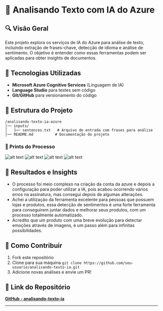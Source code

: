 # 🤖 Analisando Texto com IA do Azure

## 🔍 Visão Geral
Este projeto explora os serviços de IA do Azure para análise de texto, incluindo extração de frases-chave, detecção de idioma e análise de sentimento. O objetivo é entender como essas ferramentas podem ser aplicadas para obter insights de documentos.

## 🔧 Tecnologias Utilizadas
- **Microsoft Azure Cognitive Services** (Linguagem de IA)
- **Language Studio** para testes sem código
- **Git/GitHub** para versionamento do código

## 📂 Estrutura do Projeto
```
/analisando-texto-ia-azure
│── inputs/
│   ├── sentences.txt   # Arquivo de entrada com frases para análise
│── README.md          # Documentação do projeto
```
### 📃 Prints do Processo
![alt text](Sentença1part1.png)
![alt text](sentença1part2.png)
![alt text](sentença1part3.png)
![alt text](sentença1part4.png)
## 🌟 Resultados e Insights
- O processo foi meio complexo na criação da conta da azure e depois a configuração para poder utilizar a IA, pois
acabou ocorrendo vários erros na assinatura, mas consegui depois de algumas alterações.
- Achei a utilização da ferramenta excelente para pessoas que possuem lojas e produtos, essa detecção de sentimentos é uma
forte ferramenta para conseguirem juntar dados e melhorar seus produtos, com um processo totalmente automatizado.
- Acredito que um produto com uma breve evolução para detectar emoções através de imagens, é um passo além para infinitas possibilidades.

## 💪 Como Contribuir
1. Fork este repositório
2. Clone para sua máquina `git clone https://github.com/seu-usuario/analisando-texto-ia.git`
3. Adicione novas análises e envie um PR!

## 🌟 Link do Repositório
[**GitHub - analisando-texto-ia**](https://github.com/seu-usuario/analisando-texto-ia)

---

